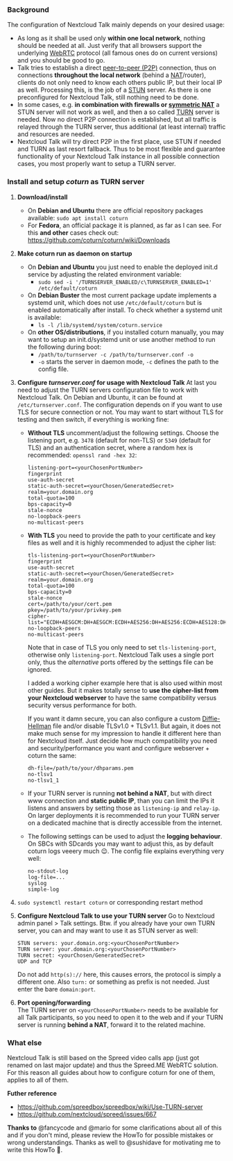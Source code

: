 ### Background
The configuration of Nextcloud Talk mainly depends on your desired usage:
- As long as it shall be used only **within one local network**, nothing should be needed at all. Just verify that all browsers support the underlying [WebRTC](https://en.wikipedia.org/wiki/WebRTC) protocol (all famous ones do on current versions) and you should be good to go.
- Talk tries to establish a direct [peer-to-peer (P2P)](https://en.wikipedia.org/wiki/Peer-to-peer) connection, thus on connections **throughout the local network** (behind a [NAT](https://en.wikipedia.org/wiki/Network_address_translation)/router), clients do not only need to know each others public IP, but their local IP as well. Processing this, is the job of a [STUN](https://en.wikipedia.org/wiki/STUN) server. As there is one preconfigured for Nextcloud Talk, still nothing need to be done.
- In some cases, e.g. **in combination with firewalls or [symmetric NAT](https://en.wikipedia.org/wiki/Network_address_translation#Symmetric_NAT)** a STUN server will not work as well, and then a so called [TURN](https://en.wikipedia.org/wiki/Traversal_Using_Relays_around_NAT) server is needed. Now no direct P2P connection is established, but all traffic is relayed through the TURN server, thus additional (at least internal) traffic and resources are needed.
- Nextcloud Talk will try direct P2P in the first place, use STUN if needed and TURN as last resort fallback. Thus to be most flexible and guarantee functionality of your Nextcloud Talk instance in all possible connection cases, you most properly want to setup a TURN server.

### Install and setup _coturn_ as TURN server
1. **Download/install**
   - On **Debian and Ubuntu** there are official repository packages available:
`sudo apt install coturn`
   - For **Fedora**, an official package it is planned, as far as I can see. For this **and other** cases check out: https://github.com/coturn/coturn/wiki/Downloads

2. **Make coturn run as daemon on startup**
   - On **Debian and Ubuntu** you just need to enable the deployed init.d service by adjusting the related environment variable:
      - `sudo sed -i '/TURNSERVER_ENABLED/c\TURNSERVER_ENABLED=1' /etc/default/coturn`
   - On **Debian Buster** the most current package update implements a systemd unit, which does not use `/etc/default/coturn` but is enabled automatically after install. To check whether a systemd unit is available:
      - `ls -l /lib/systemd/system/coturn.service`
   - On **other OS/distributions**, if you installed coturn manually, you may want to setup an init.d/systemd unit or use another method to run the following during boot:
      - `/path/to/turnserver -c /path/to/turnserver.conf -o`
      - `-o` starts the server in daemon mode, `-c` defines the path to the config file.

3. **Configure _turnserver.conf_ for usage with Nextcloud Talk**
At last you need to adjust the TURN servers configuration file to work with Nextcloud Talk. On Debian and Ubuntu, it can be found at `/etc/turnserver.conf`. The configuration depends on if you want to use TLS for secure connection or not. You may want to start without TLS for testing and then switch, if everything is working fine:
   - **Without TLS** uncomment/adjust the following settings. Choose the listening port, e.g. `3478` (default for non-TLS) or `5349` (default for TLS) and an authentication secret, where a random hex is recommended: `openssl rand -hex 32`:

         listening-port=<yourChosenPortNumber>
         fingerprint
         use-auth-secret
         static-auth-secret=<yourChosen/GeneratedSecret>
         realm=your.domain.org
         total-quota=100
         bps-capacity=0
         stale-nonce
         no-loopback-peers
         no-multicast-peers
   - **With TLS** you need to provide the path to your certificate and key files as well and it is highly recommended to adjust the cipher list:

         tls-listening-port=<yourChosenPortNumber>
         fingerprint
         use-auth-secret
         static-auth-secret=<yourChosen/GeneratedSecret>
         realm=your.domain.org
         total-quota=100
         bps-capacity=0
         stale-nonce
         cert=/path/to/your/cert.pem
         pkey=/path/to/your/privkey.pem
         cipher-list="ECDH+AESGCM:DH+AESGCM:ECDH+AES256:DH+AES256:ECDH+AES128:DH+AES:ECDH+3DES:DH+3DES:RSA+AES:RSA+3DES:!ADH:!AECDH:!MD5"
         no-loopback-peers
         no-multicast-peers

     Note that in case of TLS you only need to set `tls-listening-port`, otherwise only `listening-port`. Nextcloud Talk uses a single port only, thus the _alternative_ ports offered by the settings file can be ignored.

     I added a working cipher example here that is also used within most other guides. But it makes totally sense to **use the cipher-list from your Nextcloud webserver** to have the same compatibility versus security versus performance for both.

     If you want it damn secure, you can also configure a custom [Diffie-Hellman](https://en.wikipedia.org/wiki/Diffie–Hellman_key_exchange) file and/or disable TLSv1.0 + TLSv1.1. But again, it does not make much sense for my impression to handle it different here than for Nextcloud itself. Just decide how much compatibility you need and security/performance you want and configure webserver + coturn the same:

         dh-file=/path/to/your/dhparams.pem
         no-tlsv1
         no-tlsv1_1
   - If your TURN server is running **not behind a NAT**, but with direct www connection and **static public IP**, than you can limit the IPs it listens and answers by setting those as `listening-ip` and `relay-ip`. On larger deployments it is recommended to run your TURN server on a dedicated machine that is directly accessible from the internet.
   - The following settings can be used to adjust the **logging behaviour**. On SBCs with SDcards you may want to adjust this, as by default coturn logs veeery much :wink:. The config file explains everything very well:

         no-stdout-log
         log-file=...
         syslog
         simple-log

4. `sudo systemctl restart coturn` or corresponding restart method

5. **Configure Nextcloud Talk to use your TURN server**
Go to Nextcloud admin panel > Talk settings. Btw. if you already have your own TURN server, you can and may want to use it as STUN server as well:

       STUN servers: your.domain.org:<yourChosenPortNumber>
       TURN server: your.domain.org:<yourChosenPortNumber>
       TURN secret: <yourChosen/GeneratedSecret>
       UDP and TCP
   Do not add `http(s)://` here, this causes errors, the protocol is simply a different one. Also `turn:` or something as prefix is not needed. Just enter the bare `domain:port`.

6. **Port opening/forwarding**\
The TURN server on `<yourChosenPortNumber>` needs to be available for all Talk participants, so you need to open it to the web and if your TURN server is running **behind a NAT**, forward it to the related machine.

### What else
 Nextcloud Talk is still based on the Spreed video calls app (just got renamed on last major update) and thus the Spreed.ME WebRTC solution. For this reason all guides about how to configure coturn for one of them, applies to all of them.

**Futher reference**
- https://github.com/spreedbox/spreedbox/wiki/Use-TURN-server
- https://github.com/nextcloud/spreed/issues/667

**Thanks to** @fancycode and @mario for some clarifications about all of this and if you don't mind, please review the HowTo for possible mistakes or wrong understandings.
Thanks as well to @sushidave for motivating me to write this HowTo :slightly_smiling_face:.
